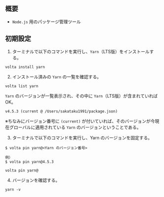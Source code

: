 ## 概要
- `Node.js` 用のパッケージ管理ツール

## 初期設定
1. ターミナルで以下のコマンドを実行し、`Yarn`（LTS版）をインストールする。

```Shell
volta install yarn
```

2. インストール済みの `Yarn` の一覧を確認する。

```Shell
volta list yarn
```

`Yarn` のバージョンが一覧表示され、その中に `Yarn`（LTS版）が含まれていればOK。

`v4.5.3 (current @ /Users/sakataku1991/package.json)`

※ちなみにバージョン番号に `(current)` が付いていれば、そのバージョンが今現在グローバルに適用されている `Yarn` のバージョンということである。

3. ターミナルで以下のコマンドを実行し、Yarn のバージョンを固定する。

`$ volta pin yarn@<Yarn のバージョン番号>`

`例）`  
`$ volta pin yarn@4.5.3`

```Shell
volta pin yarn@
```

4. バージョンを確認する。

```Shell
yarn -v
```
